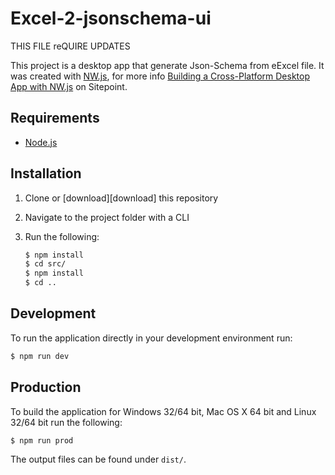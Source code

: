 # Excel-2-jsonschema-ui

THIS FILE reQUIRE UPDATES

This project is a desktop app that generate Json-Schema from eExcel file.
It was created with [NW.js][nwjs], for more info [Building a Cross-Platform Desktop App with NW.js][article] on Sitepoint.

## Requirements

- [Node.js][nodejs]

## Installation

1. Clone or [download][download] this repository
2. Navigate to the project folder with a CLI
3. Run the following:

   ```bash
   $ npm install
   $ cd src/
   $ npm install
   $ cd ..
   ```

## Development

To run the application directly in your development environment run:

```bash
$ npm run dev
```

## Production

To build the application for Windows 32/64 bit, Mac OS X 64 bit and Linux 32/64 bit run the following:

```bash
$ npm run prod
```

The output files can be found under `dist/`.

[nwjs]: http://nwjs.io/
[article]: https://www.sitepoint.com/cross-platform-desktop-app-nw-js
[nodejs]: https://nodejs.org/en/

